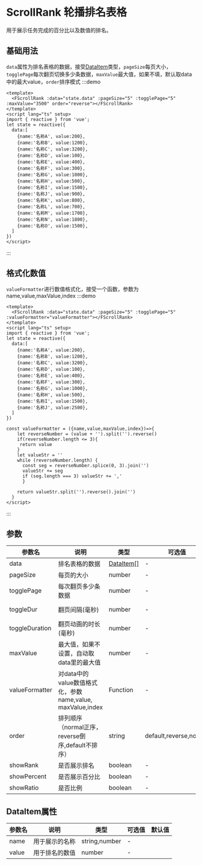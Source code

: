 # ScrollRank 轮播排名表格
用于展示任务完成的百分比以及数值的排名。
## 基础用法
`data`属性为排名表格的数据，接受[DataItem](#dataItem)类型，`pageSize`每页大小，`togglePage`每次翻页切换多少条数据，`maxValue`最大值，如果不填，默认取data中的最大value，`order`排序模式
:::demo
```vue
<template>
  <FScrollRank :data="state.data" :pageSize="5" :togglePage="5" :maxValue="3500" order="reverse"></FScrollRank>
</template>
<script lang="ts" setup>
import { reactive } from 'vue';
let state = reactive({
  data:[
    {name:'名称A', value:200},
    {name:'名称B', value:1200},
    {name:'名称C', value:3200},
    {name:'名称D', value:100},
    {name:'名称E', value:400},
    {name:'名称F', value:300},
    {name:'名称G', value:1000},
    {name:'名称H', value:500},
    {name:'名称I', value:1500},
    {name:'名称J', value:900},
    {name:'名称K', value:800},
    {name:'名称L', value:700},
    {name:'名称M', value:1700},
    {name:'名称N', value:1800},
    {name:'名称O', value:1500},
  ]
})
</script>

```
:::

## 格式化数值
`valueFormatter`进行数值格式化，接受一个函数，参数为name,value,maxValue,index
:::demo
```vue
<template>
  <FScrollRank :data="state.data" :pageSize="5" :togglePage="5" :valueFormatter="valueFormatter"></FScrollRank>
</template>
<script lang="ts" setup>
import { reactive } from 'vue';
let state = reactive({
  data:[
    {name:'名称A', value:200},
    {name:'名称B', value:1200},
    {name:'名称C', value:3200},
    {name:'名称D', value:100},
    {name:'名称E', value:400},
    {name:'名称F', value:300},
    {name:'名称G', value:1000},
    {name:'名称H', value:500},
    {name:'名称I', value:1500},
    {name:'名称J', value:2500},
  ]
})

const valueFormatter = ({name,value,maxValue,index})=>{
    let reverseNumber = (value + '').split('').reverse()
    if(reverseNumber.length <= 3){
     return value
    }
    let valueStr = ''
    while (reverseNumber.length) {
      const seg = reverseNumber.splice(0, 3).join('')
      valueStr += seg
      if (seg.length === 3) valueStr += ','
      }

    return valueStr.split('').reverse().join('')
  }
</script>

```
:::

## 参数
| 参数名         | 说明                                                         | 类型                    | 可选值                 | 默认值   |
| -------------- | ------------------------------------------------------------ | ----------------------- | ---------------------- | -------- |
| data           | 排名表格的数据                                               | [DataItem[]](#dataItem) | -                      |          |
| pageSize       | 每页的大小                                                   | number                  | -                      | 5        |
| togglePage     | 每次翻页多少条数据                                           | number                  | -                      | 3        |
| toggleDur      | 翻页间隔(毫秒)                                               | number                  | -                      | 3 * 1000 |
| toggleDuration | 翻页动画的时长(毫秒)                                         | number                  | -                      | 500      |
| maxValue       | 最大值，如果不设置，自动取data里的最大值                     | number                  | -                      |          |
| valueFormatter | 对data中的value数值格式化，参数name,value,<br>maxValue,index | Function                | -                      |          |
| order          | 排列顺序（normal正序，reverse倒序,default不排序）            | string                  | default,reverse,normal | reverse  |
| showRank       | 是否展示排名                                                 | boolean                 | -                      | true     |
| showPercent    | 是否展示百分比                                               | boolean                 | -                      | true     |
| showRatio      | 是否比例                                                     | boolean                 | -                      | true     |


<span id="dataItem"></span>
## DataItem属性
| 参数名 | 说明           | 类型          | 可选值 | 默认值 |
| ------ | -------------- | ------------- | ------ | ------ |
| name   | 用于展示的名称 | string,number | -      |        |
| value  | 用于排名的数值 | number        | -      |        |

<style lang="scss" scoped>
.demo-scrollRank :deep(.source) {
  background: #212121;
}
</style>